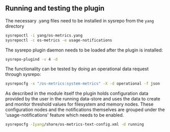 ## Running and testing the plugin
The necessary .yang files need to be installed in sysrepo from the `yang` directory

```bash
sysrepoctl -i yang/os-metrics.yang
sysrepoctl -c os-metrics -e usage-notifications
```

The sysrepo plugin daemon needs to be loaded after the plugin is installed:

```bash
sysrepo-plugind -v 4 -d
```

The functionality can be tested by doing an operational data request through sysrepo:

```bash
sysrepocfg -x "/os-metrics:system-metrics" -X -d operational -f json
```

As described in the module itself the plugin holds configuration data provided by the user in the running data-store and uses the data to create and monitor threshold values for filesystem and memory nodes. These configuration nodes and the notifications themselves are grouped under the 'usage-notifications' feature which needs to be enabled.

```bash
sysrepocfg -Iyang/share/os-metrics-text-config.xml -d running
```
